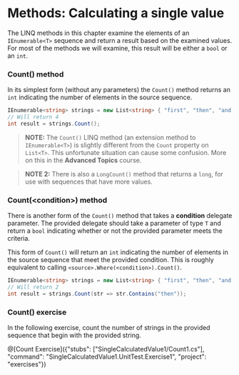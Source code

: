 [//]: # (GENERATED FILE -- DO NOT EDIT)
# Methods: Calculating a single value

The LINQ methods in this chapter examine the elements of an `IEnumerable<T>` sequence and return a result based on the examined values. For most of the methods we will examine, this result will be either a `bool` or an `int`.

### Count() method
In its simplest form (without any parameters) the `Count()` method returns an `int` indicating the number of elements in the source sequence.

```csharp
IEnumerable<string> strings = new List<string> { "first", "then", "and then", "finally" };
// Will return 4
int result = strings.Count();
```

> **NOTE:** The `Count()` LINQ method (an extension method to `IEnumerable<T>`) is slightly different from the `Count` property on `List<T>`. This unfortunate situation can cause some confusion. More on this in the **Advanced Topics** course.

> **NOTE 2:** There is also a `LongCount()` method that returns a `long`, for use with sequences that have more values.

### Count(&lt;condition&gt;) method
There is another form of the `Count()` method that takes a **condition** delegate parameter. The provided delegate should take a parameter of type `T` and return a `bool` indicating whether or not the provided parameter meets the criteria.

This form of `Count()` will return an `int` indicating the number of elements in the source sequence that meet the provided condition. This is roughly equivalent to calling `<source>.Where(<condition>).Count()`.

```csharp
IEnumerable<string> strings = new List<string> { "first", "then", "and then", "finally" };
// Will return 2
int result = strings.Count(str => str.Contains("then"));
```

### Count() exercise
In the following exercise, count the number of strings in the provided sequence that begin with the provided string.

@[Count Exercise]({"stubs": ["SingleCalculatedValue1/Count1.cs"], "command": "SingleCalculatedValue1.UnitTest.Exercise1", "project": "exercises"})
